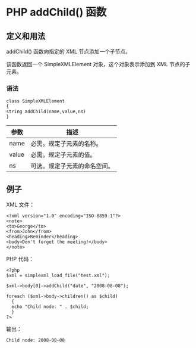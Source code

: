 # PHP addChild() 函数



## 定义和用法

addChild() 函数向指定的 XML 节点添加一个子节点。

该函数返回一个 SimpleXMLElement 对象，这个对象表示添加到 XML 节点的子元素。

### 语法

```
class SimpleXMLElement
{
string addChild(name,value,ns)
}
```

| 参数 | 描述 |
| --- | --- |
| name | 必需。规定子元素的名称。 |
| value | 必需。规定子元素的值。 |
| ns | 可选。规定子元素的命名空间。 |

## 例子

XML 文件：

```
<?xml version="1.0" encoding="ISO-8859-1"?>
<note>
<to>George</to>
<from>John</from>
<heading>Reminder</heading>
<body>Don't forget the meeting!</body>
</note>
```

PHP 代码：

```
<?php
$xml = simplexml_load_file("test.xml");

$xml->body[0]->addChild("date", "2008-08-08");

foreach ($xml->body->children() as $child)
  {
  echo "Child node: " . $child;
  }
?>
```

输出：

```
Child node: 2008-08-08
```



